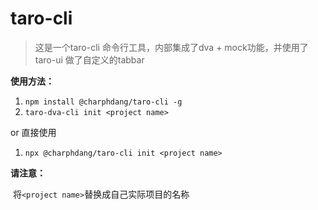 # taro-cli

> 这是一个taro-cli 命令行工具，内部集成了dva + mock功能，并使用了taro-ui 做了自定义的tabbar



**使用方法：**

1. `npm install @charphdang/taro-cli -g`
2. `taro-dva-cli init <project name>`

or 直接使用

1. `npx @charphdang/taro-cli init <project name> `

**请注意：**

​	将`<project name>`替换成自己实际项目的名称